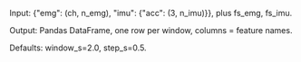 Input: {"emg": (ch, n_emg), "imu": {"acc": (3, n_imu)}}, plus fs_emg, fs_imu.

Output: Pandas DataFrame, one row per window, columns = feature names.

Defaults: window_s=2.0, step_s=0.5.